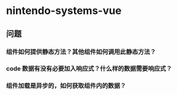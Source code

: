 # nintendo-systems-vue

## 问题
### 组件如何提供静态方法？其他组件如何调用此静态方法？

### code 数据有没有必要加入响应式？什么样的数据需要响应式？

### 组件加载是异步的，如何获取组件内的数据？
